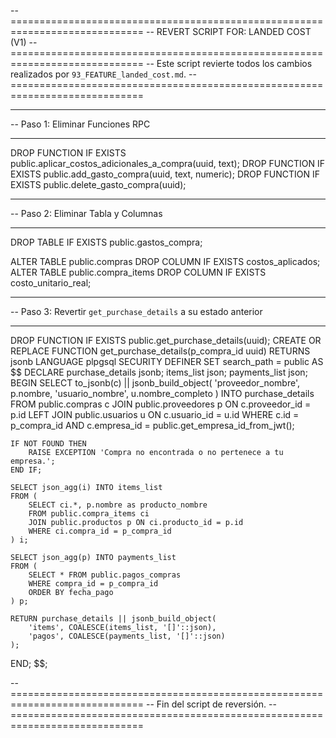 -- =============================================================================
-- REVERT SCRIPT FOR: LANDED COST (V1)
-- =============================================================================
-- Este script revierte todos los cambios realizados por `93_FEATURE_landed_cost.md`.
-- =============================================================================

-- -----------------------------------------------------------------------------
-- Paso 1: Eliminar Funciones RPC
-- -----------------------------------------------------------------------------
DROP FUNCTION IF EXISTS public.aplicar_costos_adicionales_a_compra(uuid, text);
DROP FUNCTION IF EXISTS public.add_gasto_compra(uuid, text, numeric);
DROP FUNCTION IF EXISTS public.delete_gasto_compra(uuid);


-- -----------------------------------------------------------------------------
-- Paso 2: Eliminar Tabla y Columnas
-- -----------------------------------------------------------------------------
DROP TABLE IF EXISTS public.gastos_compra;

ALTER TABLE public.compras DROP COLUMN IF EXISTS costos_aplicados;
ALTER TABLE public.compra_items DROP COLUMN IF EXISTS costo_unitario_real;


-- -----------------------------------------------------------------------------
-- Paso 3: Revertir `get_purchase_details` a su estado anterior
-- -----------------------------------------------------------------------------
DROP FUNCTION IF EXISTS public.get_purchase_details(uuid);
CREATE OR REPLACE FUNCTION get_purchase_details(p_compra_id uuid)
RETURNS jsonb
LANGUAGE plpgsql
SECURITY DEFINER
SET search_path = public
AS $$
DECLARE
    purchase_details jsonb;
    items_list json;
    payments_list json;
BEGIN
    SELECT to_jsonb(c) || jsonb_build_object(
        'proveedor_nombre', p.nombre,
        'usuario_nombre', u.nombre_completo
    )
    INTO purchase_details
    FROM public.compras c
    JOIN public.proveedores p ON c.proveedor_id = p.id
    LEFT JOIN public.usuarios u ON c.usuario_id = u.id
    WHERE c.id = p_compra_id AND c.empresa_id = public.get_empresa_id_from_jwt();

    IF NOT FOUND THEN
        RAISE EXCEPTION 'Compra no encontrada o no pertenece a tu empresa.';
    END IF;

    SELECT json_agg(i) INTO items_list
    FROM (
        SELECT ci.*, p.nombre as producto_nombre
        FROM public.compra_items ci
        JOIN public.productos p ON ci.producto_id = p.id
        WHERE ci.compra_id = p_compra_id
    ) i;

    SELECT json_agg(p) INTO payments_list
    FROM (
        SELECT * FROM public.pagos_compras
        WHERE compra_id = p_compra_id
        ORDER BY fecha_pago
    ) p;

    RETURN purchase_details || jsonb_build_object(
        'items', COALESCE(items_list, '[]'::json),
        'pagos', COALESCE(payments_list, '[]'::json)
    );
END;
$$;

-- =============================================================================
-- Fin del script de reversión.
-- =============================================================================